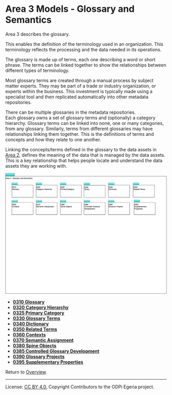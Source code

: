 <!-- SPDX-License-Identifier: CC-BY-4.0 -->
<!-- Copyright Contributors to the ODPi Egeria project. -->

# Area 3 Models - Glossary and Semantics

Area 3 describes the glossary.

This enables the definition of the terminology used in an organization.
This terminology reflects the processing and the data needed in its operations.

The glossary is made up of terms, each one describing a word or short phrase.
The terms can be linked together to show the relationships
between different types of terminology.

Most glossary terms are created through a manual process by subject matter experts.
They may be part of a trade or industry organization, or experts within the business.
This investment is typically made using a specialist tool and then replicated automatically into other metadata
repositories.

There can be multiple glossaries in the metadata repositories.  
Each glossary owns a set of glossary terms and (optionally) a category hierarchy.  Glossary terms can be linked into none, one or many categories, from any glossary.  Similarly, terms from different glossaries may have relationships linking them together.
This is the definitions of terms and concepts and how
they relate to one another.

Linking the concepts/terms defined in the glossary
to the data assets in [Area 2](Area-2-models.md), defines the meaning of the
data that is managed by the data assets.
This is a key relationship that helps people locate and
understand the data assets they are working with.


![UML Packages](area-3-glossary-overview.png#pagewidth)

* **[0310 Glossary](0310-Glossary.md)**
* **[0320 Category Hierarchy](0320-Category-Hierarchy.md)**
* **[0325 Primary Category](0325-Primary-Category.md)**
* **[0330 Glossary Terms](0330-Terms.md)**
* **[0340 Dictionary](0340-Dictionary.md)**
* **[0350 Related Terms](0350-Related-Terms.md)**
* **[0360 Contexts](0360-Contexts.md)**
* **[0370 Semantic Assignment](0370-Semantic-Assignment.md)**
* **[0380 Spine Objects](0380-Spine-Objects.md)**
* **[0385 Controlled Glossary Development](0385-Controlled-Glossary-Development.md)**
* **[0390 Glossary Projects](0390-Glossary-Projects.md)**
* **[0395 Supplementary Properties](0395-Supplementary-Properties.md)**


Return to [Overview](README.md).

----
License: [CC BY 4.0](https://creativecommons.org/licenses/by/4.0/),
Copyright Contributors to the ODPi Egeria project.